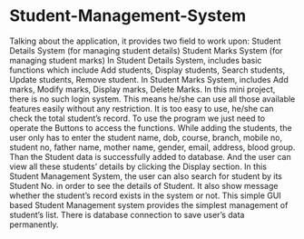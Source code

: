 # Student-Management-System
Talking about the application, it provides two field to work upon: Student Details System (for managing student details) Student Marks System (for managing student marks) In Student Details System, includes basic functions which include Add students, Display students, Search students, Update students, Remove student. In Student Marks System, includes Add marks, Modify marks, Display marks, Delete Marks. In this mini project, there is no such login system. This means he/she can use all those available features easily without any restriction. It is too easy to use, he/she can check the total student’s record. To use the program we just need to operate the Buttons to access the functions. While adding the students, the user only has to enter the student name, dob, course, branch, mobile no, student no, father name, mother name, gender, email, address, blood group. Than the Student data is successfully added to database. And the user can view all these students’ details by clicking the Display section. In this Student Management System, the user can also search for student by its Student No. in order to see the details of Student. It also show message whether the student’s record exists in the system or not. This simple GUI based Student Management system provides the simplest management of student’s list. There is database connection to save user’s data permanently.
